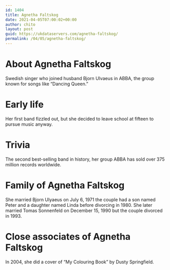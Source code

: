 ```yaml
---
id: 1404
title: Agnetha Faltskog
date: 2021-04-05T07:00:02+00:00
author: chito
layout: post
guid: https://ukdataservers.com/agnetha-faltskog/
permalink: /04/05/agnetha-faltskog/
---
```




  
  
#  About Agnetha Faltskog
                  
                  
                  
Swedish singer who joined husband Bjorn Ulvaeus in ABBA, the group known for songs like &#8220;Dancing Queen.&#8221;
                  
                
                
                
# Early life
                  
                  
                  
Her first band fizzled out, but she decided to leave school at fifteen to pursue music anyway. 
                  
                
                
                
# Trivia
                  
                  
                  
The second best-selling band in history, her group ABBA has sold over 375 million records worldwide.
                  
                
                
                
# Family of Agnetha Faltskog
                  
                  
                  
She married Bjorn Ulyaeus on July 6, 1971 the couple had a son named Peter and a daughter named Linda before divorcing in 1980. She later married Tomas Sonnenfeld on December 15, 1990 but the couple divorced in 1993.
                  
                
                
                
# Close associates of Agnetha Faltskog
                  
                  
                  
In 2004, she did a cover of &#8220;My Colouring Book&#8221; by Dusty Springfield.
                  
                
              
            
          
          
          
    
    
  
